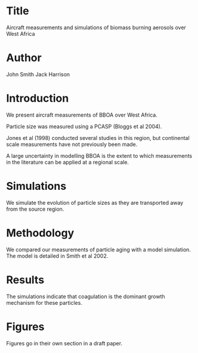 # Title
Aircraft measurements and simulations of biomass burning aerosols over West Africa

# Author
John Smith
Jack Harrison

# Introduction
We present aircraft measurements of BBOA over West Africa.

Particle size was measured using a PCASP (Bloggs et al 2004).

Jones et al (1998) conducted several studies in this region, but continental scale measurements have not previously been made.

A large uncertainty in modelling BBOA is the extent to which measurements in the literature can be applied at a regional scale.

# Simulations
We simulate the evolution of particle sizes as they are transported away from the source region.

# Methodology
We compared our measurements of particle aging with a model simulation. The model is detailed in Smith et al 2002.

# Results
The simulations indicate that coagulation is the dominant growth mechanism for these particles.

# Figures
Figures go in their own section in a draft paper.
